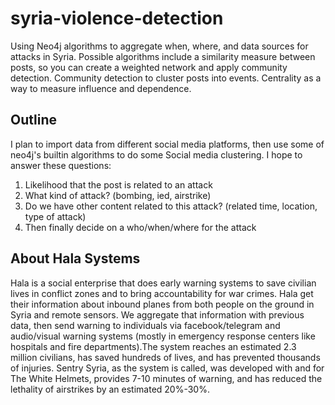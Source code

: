 # syria-violence-detection

Using Neo4j algorithms to aggregate when, where, and data sources for attacks in Syria. Possible algorithms include a similarity measure between posts, so you can create a weighted network and apply community detection. Community detection to cluster posts into events. Centrality as a way to measure influence and dependence.

## Outline

I plan to import data from different social media platforms, then use some of neo4j's builtin algorithms to do some Social media clustering. I hope to answer these questions:

1. Likelihood that the post is related to an attack
2. What kind of attack? (bombing, ied, airstrike)
3. Do we have other content related to this attack? (related time, location, type of attack)
4. Then finally decide on a who/when/where for the attack

## About Hala Systems

Hala is a social enterprise that does early warning systems to save civilian lives in conflict zones and to bring accountability for war crimes. Hala get their information about inbound planes from both people on the ground in Syria and remote sensors. We aggregate that information with previous data, then send warning to individuals via facebook/telegram and audio/visual warning systems (mostly in emergency response centers like hospitals and fire departments).The system reaches an estimated 2.3 million civilians, has saved hundreds of lives, and has prevented thousands of injuries. Sentry Syria, as the system is called, was developed with and for The White Helmets, provides 7-10 minutes of warning, and has reduced the lethality of airstrikes by an estimated 20%-30%.
